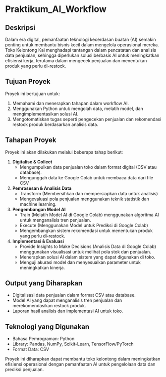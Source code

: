 # Praktikum_AI_Workflow

## Deskripsi
Dalam era digital, pemanfaatan teknologi kecerdasan buatan (AI) semakin penting untuk membantu bisnis kecil dalam mengelola operasional mereka. Toko Kelontong Kai menghadapi tantangan dalam pencatatan dan analisis data penjualan, sehingga diperlukan solusi berbasis AI untuk meningkatkan efisiensi kerja, terutama dalam mengecek penjualan dan menentukan produk yang perlu di-restock.

## Tujuan Proyek
Proyek ini bertujuan untuk:
1. Memahami dan menerapkan tahapan dalam workflow AI.
2. Menggunakan Python untuk mengolah data, melatih model, dan mengimplementasikan solusi AI.
3. Mengotomatiskan tugas seperti pengecekan penjualan dan rekomendasi restock produk berdasarkan analisis data.

## Tahapan Proyek
Proyek ini akan dilakukan melalui beberapa tahap berikut:
1. **Digitalise & Collect**
   - Mengumpulkan data penjualan toko dalam format digital (CSV atau database).
   - Mengunggah data ke Google Colab untuk membaca data dari file CSV
2. **Pemrosesan & Analisis Data**
   - Transform (Membersihkan dan mempersiapkan data untuk analisis)
   - Mengevaluasi pola penjualan menggunakan teknik statistik dan machine learning.
3. **Pengembangan Model AI**
   - Train (Melatih Model AI di Google Colab) menggunakan algoritma AI untuk menganalisis tren penjualan.
   - Execute (Menggunakan Model untuk Prediksi di Google Colab)
   - Mengembangkan sistem rekomendasi untuk menentukan produk yang perlu di-restock.
4. **Implementasi & Evaluasi**
   - Provide Insights to Make Decisions (Analisis Data di Google Colab)  menggunakan visualisasi untuk melihat pola stok dan penjualan.
   - Menerapkan solusi AI dalam sistem yang dapat digunakan di toko.
   - Menguji akurasi model dan menyesuaikan parameter untuk meningkatkan kinerja.
     
## Output yang Diharapkan
- Digitalisasi data penjualan dalam format CSV atau database.
- Model AI yang dapat menganalisis tren penjualan dan merekomendasikan restock produk.
- Laporan hasil analisis dan implementasi AI untuk toko.
  
## Teknologi yang Digunakan
- Bahasa Pemrograman: Python
- Library: Pandas, NumPy, Scikit-Learn, TensorFlow/PyTorch
- Format Data: CSV
  
Proyek ini diharapkan dapat membantu toko kelontong dalam meningkatkan efisiensi operasional dengan pemanfaatan AI untuk pengelolaan data dan prediksi penjualan.

